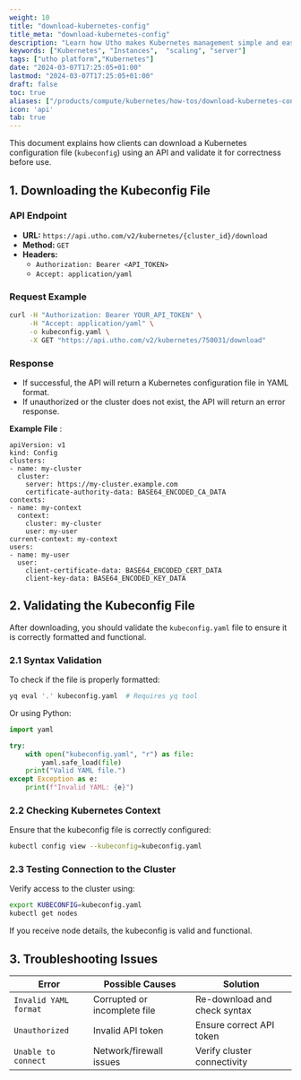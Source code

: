```yaml
---
weight: 10
title: "download-kubernetes-config"
title_meta: "download-kubernetes-config"
description: "Learn how Utho makes Kubernetes management simple and easy so you easily anticipate your kubernetes infrastructure costs"
keywords: ["Kubernetes", "Instances",  "scaling", "server"]
tags: ["utho platform","Kubernetes"]
date: "2024-03-07T17:25:05+01:00"
lastmod: "2024-03-07T17:25:05+01:00"
draft: false
toc: true
aliases: ["/products/compute/kubernetes/how-tos/download-kubernetes-config"]
icon: 'api'
tab: true
---
```

This document explains how clients can download a Kubernetes configuration file (`kubeconfig`) using an API and validate it for correctness before use.

## 1. Downloading the Kubeconfig File

### API Endpoint

* **URL:** `https://api.utho.com/v2/kubernetes/{cluster_id}/download`
* **Method:** `GET`
* **Headers:**
  * `Authorization: Bearer <API_TOKEN>`
  * `Accept: application/yaml`

### Request Example

```sh
curl -H "Authorization: Bearer YOUR_API_TOKEN" \
     -H "Accept: application/yaml" \
     -o kubeconfig.yaml \
     -X GET "https://api.utho.com/v2/kubernetes/750031/download"
```

### Response

* If successful, the API will return a Kubernetes configuration file in YAML format.
* If unauthorized or the cluster does not exist, the API will return an error response.

**Example File** :

```
apiVersion: v1
kind: Config
clusters:
- name: my-cluster
  cluster:
    server: https://my-cluster.example.com
    certificate-authority-data: BASE64_ENCODED_CA_DATA
contexts:
- name: my-context
  context:
    cluster: my-cluster
    user: my-user
current-context: my-context
users:
- name: my-user
  user:
    client-certificate-data: BASE64_ENCODED_CERT_DATA
    client-key-data: BASE64_ENCODED_KEY_DATA
```

## 2. Validating the Kubeconfig File

After downloading, you should validate the `kubeconfig.yaml` file to ensure it is correctly formatted and functional.

### 2.1 Syntax Validation

To check if the file is properly formatted:

```sh
yq eval '.' kubeconfig.yaml  # Requires yq tool
```

Or using Python:

```python
import yaml

try:
    with open("kubeconfig.yaml", "r") as file:
        yaml.safe_load(file)
    print("Valid YAML file.")
except Exception as e:
    print(f"Invalid YAML: {e}")
```

### 2.2 Checking Kubernetes Context

Ensure that the kubeconfig file is correctly configured:

```sh
kubectl config view --kubeconfig=kubeconfig.yaml
```

### 2.3 Testing Connection to the Cluster

Verify access to the cluster using:

```sh
export KUBECONFIG=kubeconfig.yaml
kubectl get nodes
```

If you receive node details, the kubeconfig is valid and functional.

## 3. Troubleshooting Issues

| Error                   | Possible Causes              | Solution                     |
| ----------------------- | ---------------------------- | ---------------------------- |
| `Invalid YAML format` | Corrupted or incomplete file | Re-download and check syntax |
| `Unauthorized`        | Invalid API token            | Ensure correct API token     |
| `Unable to connect`   | Network/firewall issues      | Verify cluster connectivity  |
